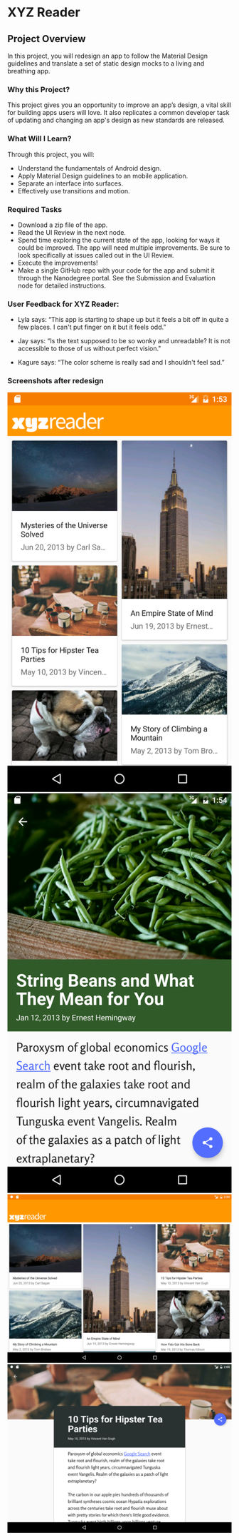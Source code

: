# XYZ Reader

## Project Overview
In this project, you will redesign an app to follow the Material Design guidelines and translate a set of static design mocks to a living and breathing app.

### Why this Project?
This project gives you an opportunity to improve an app’s design, a vital skill for building apps users will love. It also replicates a common developer task of updating and changing an app's design as new standards are released.

### What Will I Learn?
Through this project, you will:
- Understand the fundamentals of Android design.
- Apply Material Design guidelines to an mobile application.
- Separate an interface into surfaces.
- Effectively use transitions and motion.

### Required Tasks
- Download a zip file of the app.
- Read the UI Review in the next node.
- Spend time exploring the current state of the app, looking for ways it could be improved. The app will need multiple improvements. Be sure to look specifically at issues called out in the UI Review.
- Execute the improvements!
- Make a single GitHub repo with your code for the app and submit it through the Nanodegree portal. See the Submission and Evaluation node for detailed instructions.

### User Feedback for XYZ Reader:
- Lyla says:
“This app is starting to shape up but it feels a bit off in quite a few places. I can't put finger on it but it feels odd.”

- Jay says:
“Is the text supposed to be so wonky and unreadable? It is not accessible to those of us without perfect vision."

- Kagure says:
“The color scheme is really sad and I shouldn't feel sad.”


### Screenshots after redesign
![alt tag](art/Screenshot_20160809-135328.png)
![alt tag](art/Screenshot_20160809-135419.png)
![alt tag](art/Screenshot_20160809-140026.png)
![alt tag](art/Screenshot_20160809-140043.png)

